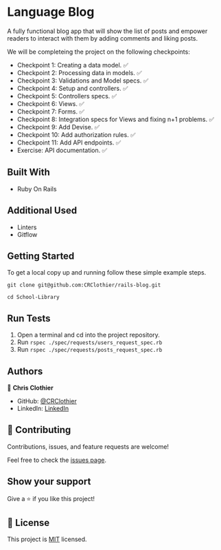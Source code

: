 # Language Blog

A fully functional blog app that will show the list of posts and empower readers to interact with them by adding comments and liking posts.

We will be completeing the project on the following checkpoints:

- Checkpoint 1: Creating a data model. ✅
- Checkpoint 2: Processing data in models. ✅
- Checkpoint 3:  Validations and Model specs. ✅
- Checkpoint 4: Setup and controllers. ✅
- Checkpoint 5: Controllers specs. ✅
- Checkpoint 6: Views. ✅
- Checkpoint 7: Forms. ✅
- Checkpoint 8: Integration specs for Views and fixing n+1 problems. ✅
- Checkpoint 9: Add Devise. ✅
- Checkpoint 10: Add authorization rules. ✅
- Checkpoint 11: Add API endpoints. ✅
- Exercise: API documentation. ✅

## Built With

- Ruby On Rails

## Additional Used

- Linters
- Gitflow


## Getting Started

To get a local copy up and running follow these simple example steps.

`git clone git@github.com:CRClothier/rails-blog.git `

`cd School-Library`

## Run Tests

1. Open a terminal and cd into the project repository.
2. Run `rspec ./spec/requests/users_request_spec.rb`
3. Run `rspec ./spec/requests/posts_request_spec.rb`

## Authors

👤 **Chris Clothier**

- GitHub: [@CRClothier](https://github.com/CRClothier)
- LinkedIn: [LinkedIn](https://www.linkedin.com/in/crclothier/)

## 🤝 Contributing

Contributions, issues, and feature requests are welcome!

Feel free to check the [issues page](../../issues/).

## Show your support

Give a ⭐️ if you like this project!

## 📝 License

This project is [MIT](./LICENSE) licensed.
